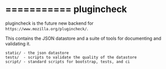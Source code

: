 ===========
plugincheck
===========

plugincheck is the future new backend for `https://www.mozilla.org/plugincheck/`.

This contains the JSON datastore and a suite of tools for documenting and validating it.

```
static/ - the json datastore
tests/  - scripts to validate the quality of the datastore
script/ - standard scripts for bootstrap, tests, and ci
```
